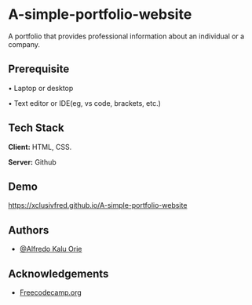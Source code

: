 # A-simple-portfolio-website
A portfolio that provides professional information about an individual or a company.

## Prerequisite

• Laptop or desktop

• Text editor or IDE(eg, vs code, brackets, etc.)

## Tech Stack

**Client:** HTML, CSS.

**Server:** Github

## Demo

https://xclusivfred.github.io/A-simple-portfolio-website


## Authors

- [@Alfredo Kalu Orie](https://www.github.com/xclusivfred)

<!--## Screenshots

![App Screenshot](https://i.postimg.cc/c1DDB7qG/285843152-335584972065344-8635541701505350891-n.jpg)-->

## Acknowledgements

 - [Freecodecamp.org](https://freecodecamp.org/)
